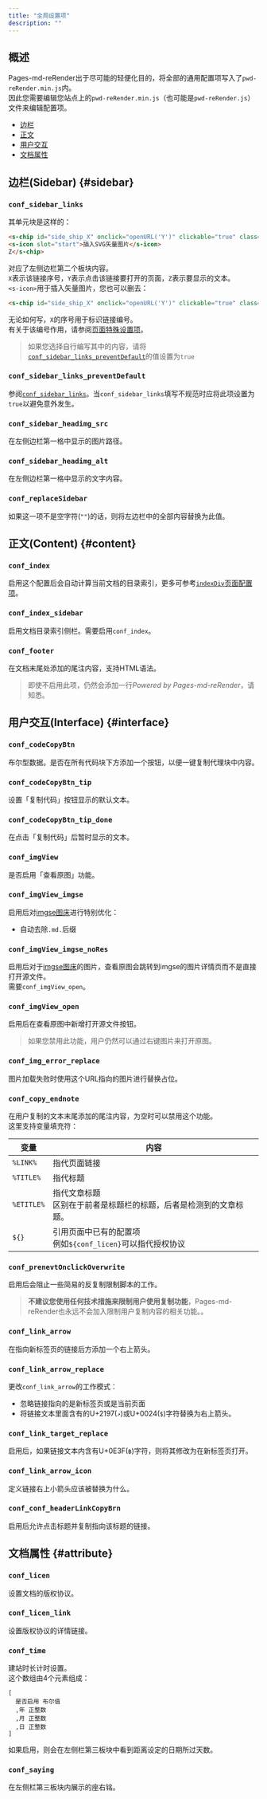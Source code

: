 ```yaml
---
title: "全局设置项"
description: ""
---
```


## 概述
Pages-md-reRender出于尽可能的轻便化目的，将全部的通用配置项写入了`pwd-reRender.min.js`内。<br>
因此您需要编辑您站点上的`pwd-reRender.min.js`（也可能是`pwd-reRender.js`）文件来编辑配置项。

- [边栏](#sidebar)
- [正文](#content)
- [用户交互](#interface)
- [文档属性](#attribute)

## 边栏(Sidebar) {#sidebar}
### `conf_sidebar_links`
其单元块是这样的：
```html
<s-chip id="side_ship_X" onclick="openURL('Y')" clickable="true" class="sidebar_btn">
<s-icon slot="start">插入SVG矢量图片</s-icon>
Z</s-chip>
```

对应了左侧边栏第二个板块内容。<br>
`X`表示该链接序号，`Y`表示点击该链接要打开的页面，`Z`表示要显示的文本。<br>
`<s-icon>`用于插入矢量图片，您也可以删去：
```html
<s-chip id="side_ship_X" onclick="openURL('Y')" clickable="true" class="sidebar_btn">Z</s-chip>
```

无论如何写，`X`的序号用于标识链接编号。<br>
有关于该编号作用，请参阅[页面特殊设置项](./page-conf)。<br>

> 如果您选择自行编写其中的内容，请将[`conf_sidebar_links_preventDefault`](conf_sidebar_links_preventDefault)的值设置为`true`

### `conf_sidebar_links_preventDefault`
参阅[`conf_sidebar_links`](#conf_sidebar_links)。当`conf_sidebar_links`填写不规范时应将此项设置为`true`以避免意外发生。
### `conf_sidebar_headimg_src`
在左侧边栏第一格中显示的图片路径。
### `conf_sidebar_headimg_alt`
在左侧边栏第一格中显示的文字内容。
### `conf_replaceSidebar`
如果这一项不是空字符(`""`)的话，则将左边栏中的全部内容替换为此值。

## 正文(Content) {#content}
### `conf_index`
启用这个配置后会自动计算当前文档的目录索引，更多可参考[`indexDiv`页面配置项](./page-conf#indexDiv)。
### `conf_index_sidebar`
启用文档目录索引侧栏。需要启用`conf_index`。
### `conf_footer`
在文档末尾处添加的尾注内容，支持HTML语法。

> 即使不启用此项，仍然会添加一行*Powered by Pages-md-reRender*，请知悉。

## 用户交互(Interface) {#interface}
### `conf_codeCopyBtn`
布尔型数据。是否在所有代码块下方添加一个按钮，以便一键复制代理块中内容。
### `conf_codeCopyBtn_tip`
设置「复制代码」按钮显示的默认文本。
### `conf_codeCopyBtn_tip_done`
在点击「复制代码」后暂时显示的文本。
### `conf_imgView`
是否启用「查看原图」功能。
### `conf_imgView_imgse`
启用后对[imgse图床](//imgse.com)进行特别优化：
* 自动去除`.md.`后缀

### `conf_imgView_imgse_noRes`
启用后对于[imgse图床](//imgse.com)的图片，查看原图会跳转到imgse的图片详情页而不是直接打开源文件。<br>
需要`conf_imgView_open`。
### `conf_imgView_open`
启用后在查看原图中新增打开源文件按钮。
> 如果您禁用此功能，用户仍然可以通过右键图片来打开原图。

### `conf_img_error_replace`
图片加载失败时使用这个URL指向的图片进行替换占位。
### `conf_copy_endnote`
在用户复制的文本末尾添加的尾注内容，为空时可以禁用这个功能。<br>
这里支持变量填充符：

| 变量 | 内容 |
|-|--|
| `%LINK%` | 指代页面链接|
| `%TITLE%` | 指代标题 |
| `%ETITLE%` | 指代文章标题<br>区别在于前者是标题栏的标题，后者是检测到的文章标题。 |
| `${}` | 引用页面中已有的配置项<br>例如`${conf_licen}`可以指代授权协议 |

### `conf_prenevtOnclickOverwrite`
启用后会阻止一些简易的反复制限制脚本的工作。

> **不建议您使用任何技术措施来限制用户使用复制功能**，Pages-md-reRender也永远不会加入限制用户复制内容的相关功能。。

### `conf_link_arrow`
在指向新标签页的链接后方添加一个右上箭头。
### `conf_link_arrow_replace`
更改`conf_link_arrow`的工作模式：
* 忽略链接指向的是新标签页或是当前页面
* 将链接文本里面含有的U+2197(`↗`)或U+0024(`$`)字符替换为右上箭头。

### `conf_link_target_replace`
启用后，如果链接文本内含有U+0E3F(`฿`)字符，则将其修改为在新标签页打开。
### `conf_link_arrow_icon`
定义链接右上小箭头应该被替换为什么。
### `conf_conf_headerLinkCopyBrn`
启用后允许点击标题并复制指向该标题的链接。
## 文档属性 {#attribute}
### `conf_licen`
设置文档的版权协议。
### `conf_licen_link`
设置版权协议的详情链接。
### `conf_time`
建站时长计时设置。<br>
这个数组由4个元素组成：

```text
[
  是否启用 布尔值
  ,年 正整数
  ,月 正整数
  ,日 正整数
]
```

如果启用，则会在左侧栏第三板块中看到距离设定的日期所过天数。
### `conf_saying`
在左侧栏第三板块内展示的座右铭。

<script src="https://unpkg.com/sober@0.4.2/dist/sober.min.js"></script><script src="https://kdxiaoyi.top/Pages-md-reRender/res/pmdrr.js"></script>